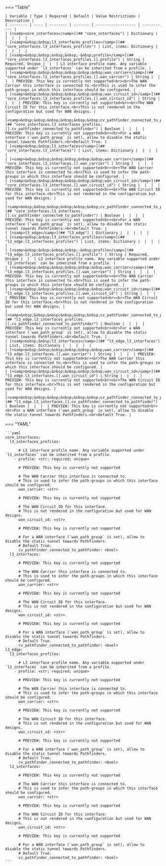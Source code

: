 <!--
  ~ Copyright (c) 2023 Arista Networks, Inc.
  ~ Use of this source code is governed by the Apache License 2.0
  ~ that can be found in the LICENSE file.
  -->
=== "Table"

    | Variable | Type | Required | Default | Value Restrictions | Description |
    | -------- | ---- | -------- | ------- | ------------------ | ----------- |
    | [<samp>core_interfaces</samp>](## "core_interfaces") | Dictionary |  |  |  |  |
    | [<samp>&nbsp;&nbsp;l3_interfaces_profiles</samp>](## "core_interfaces.l3_interfaces_profiles") | List, items: Dictionary |  |  |  |  |
    | [<samp>&nbsp;&nbsp;&nbsp;&nbsp;-&nbsp;profile</samp>](## "core_interfaces.l3_interfaces_profiles.[].profile") | String | Required, Unique |  |  | L3 interface profile name. Any variable supported under `l3_interfaces` can be inherited from a profile. |
    | [<samp>&nbsp;&nbsp;&nbsp;&nbsp;&nbsp;&nbsp;wan_carrier</samp>](## "core_interfaces.l3_interfaces_profiles.[].wan_carrier") | String |  |  |  | PREVIEW: This key is currently not supported<br><br>The WAN Carrier this interface is connected to.<br>This is used to infer the path-groups in which this interface should be configured. |
    | [<samp>&nbsp;&nbsp;&nbsp;&nbsp;&nbsp;&nbsp;wan_circuit_id</samp>](## "core_interfaces.l3_interfaces_profiles.[].wan_circuit_id") | String |  |  |  | PREVIEW: This key is currently not supported<br><br>The WAN Circuit ID for this interface.<br>This is not rendered in the configuration but used for WAN designs. |
    | [<samp>&nbsp;&nbsp;&nbsp;&nbsp;&nbsp;&nbsp;cv_pathfinder_connected_to_pathfinder</samp>](## "core_interfaces.l3_interfaces_profiles.[].cv_pathfinder_connected_to_pathfinder") | Boolean |  |  |  | PREVIEW: This key is currently not supported<br><br>For a WAN interface (`wan_path_group` is set), allow to disable the static tunnel towards Pathfinders.<br>Default True. |
    | [<samp>&nbsp;&nbsp;l3_interfaces</samp>](## "core_interfaces.l3_interfaces") | List, items: Dictionary |  |  |  |  |
    | [<samp>&nbsp;&nbsp;&nbsp;&nbsp;&nbsp;&nbsp;wan_carrier</samp>](## "core_interfaces.l3_interfaces.[].wan_carrier") | String |  |  |  | PREVIEW: This key is currently not supported<br><br>The WAN Carrier this interface is connected to.<br>This is used to infer the path-groups in which this interface should be configured. |
    | [<samp>&nbsp;&nbsp;&nbsp;&nbsp;&nbsp;&nbsp;wan_circuit_id</samp>](## "core_interfaces.l3_interfaces.[].wan_circuit_id") | String |  |  |  | PREVIEW: This key is currently not supported<br><br>The WAN Circuit ID for this interface.<br>This is not rendered in the configuration but used for WAN designs. |
    | [<samp>&nbsp;&nbsp;&nbsp;&nbsp;&nbsp;&nbsp;cv_pathfinder_connected_to_pathfinder</samp>](## "core_interfaces.l3_interfaces.[].cv_pathfinder_connected_to_pathfinder") | Boolean |  |  |  | PREVIEW: This key is currently not supported<br><br>For a WAN interface (`wan_path_group` is set), allow to disable the static tunnel towards Pathfinders.<br>Default True. |
    | [<samp>l3_edge</samp>](## "l3_edge") | Dictionary |  |  |  |  |
    | [<samp>&nbsp;&nbsp;l3_interfaces_profiles</samp>](## "l3_edge.l3_interfaces_profiles") | List, items: Dictionary |  |  |  |  |
    | [<samp>&nbsp;&nbsp;&nbsp;&nbsp;-&nbsp;profile</samp>](## "l3_edge.l3_interfaces_profiles.[].profile") | String | Required, Unique |  |  | L3 interface profile name. Any variable supported under `l3_interfaces` can be inherited from a profile. |
    | [<samp>&nbsp;&nbsp;&nbsp;&nbsp;&nbsp;&nbsp;wan_carrier</samp>](## "l3_edge.l3_interfaces_profiles.[].wan_carrier") | String |  |  |  | PREVIEW: This key is currently not supported<br><br>The WAN Carrier this interface is connected to.<br>This is used to infer the path-groups in which this interface should be configured. |
    | [<samp>&nbsp;&nbsp;&nbsp;&nbsp;&nbsp;&nbsp;wan_circuit_id</samp>](## "l3_edge.l3_interfaces_profiles.[].wan_circuit_id") | String |  |  |  | PREVIEW: This key is currently not supported<br><br>The WAN Circuit ID for this interface.<br>This is not rendered in the configuration but used for WAN designs. |
    | [<samp>&nbsp;&nbsp;&nbsp;&nbsp;&nbsp;&nbsp;cv_pathfinder_connected_to_pathfinder</samp>](## "l3_edge.l3_interfaces_profiles.[].cv_pathfinder_connected_to_pathfinder") | Boolean |  |  |  | PREVIEW: This key is currently not supported<br><br>For a WAN interface (`wan_path_group` is set), allow to disable the static tunnel towards Pathfinders.<br>Default True. |
    | [<samp>&nbsp;&nbsp;l3_interfaces</samp>](## "l3_edge.l3_interfaces") | List, items: Dictionary |  |  |  |  |
    | [<samp>&nbsp;&nbsp;&nbsp;&nbsp;&nbsp;&nbsp;wan_carrier</samp>](## "l3_edge.l3_interfaces.[].wan_carrier") | String |  |  |  | PREVIEW: This key is currently not supported<br><br>The WAN Carrier this interface is connected to.<br>This is used to infer the path-groups in which this interface should be configured. |
    | [<samp>&nbsp;&nbsp;&nbsp;&nbsp;&nbsp;&nbsp;wan_circuit_id</samp>](## "l3_edge.l3_interfaces.[].wan_circuit_id") | String |  |  |  | PREVIEW: This key is currently not supported<br><br>The WAN Circuit ID for this interface.<br>This is not rendered in the configuration but used for WAN designs. |
    | [<samp>&nbsp;&nbsp;&nbsp;&nbsp;&nbsp;&nbsp;cv_pathfinder_connected_to_pathfinder</samp>](## "l3_edge.l3_interfaces.[].cv_pathfinder_connected_to_pathfinder") | Boolean |  |  |  | PREVIEW: This key is currently not supported<br><br>For a WAN interface (`wan_path_group` is set), allow to disable the static tunnel towards Pathfinders.<br>Default True. |

=== "YAML"

    ```yaml
    core_interfaces:
      l3_interfaces_profiles:

          # L3 interface profile name. Any variable supported under `l3_interfaces` can be inherited from a profile.
        - profile: <str; required; unique>

          # PREVIEW: This key is currently not supported

          # The WAN Carrier this interface is connected to.
          # This is used to infer the path-groups in which this interface should be configured.
          wan_carrier: <str>

          # PREVIEW: This key is currently not supported

          # The WAN Circuit ID for this interface.
          # This is not rendered in the configuration but used for WAN designs.
          wan_circuit_id: <str>

          # PREVIEW: This key is currently not supported

          # For a WAN interface (`wan_path_group` is set), allow to disable the static tunnel towards Pathfinders.
          # Default True.
          cv_pathfinder_connected_to_pathfinder: <bool>
      l3_interfaces:

          # PREVIEW: This key is currently not supported

          # The WAN Carrier this interface is connected to.
          # This is used to infer the path-groups in which this interface should be configured.
          wan_carrier: <str>

          # PREVIEW: This key is currently not supported

          # The WAN Circuit ID for this interface.
          # This is not rendered in the configuration but used for WAN designs.
          wan_circuit_id: <str>

          # PREVIEW: This key is currently not supported

          # For a WAN interface (`wan_path_group` is set), allow to disable the static tunnel towards Pathfinders.
          # Default True.
          cv_pathfinder_connected_to_pathfinder: <bool>
    l3_edge:
      l3_interfaces_profiles:

          # L3 interface profile name. Any variable supported under `l3_interfaces` can be inherited from a profile.
        - profile: <str; required; unique>

          # PREVIEW: This key is currently not supported

          # The WAN Carrier this interface is connected to.
          # This is used to infer the path-groups in which this interface should be configured.
          wan_carrier: <str>

          # PREVIEW: This key is currently not supported

          # The WAN Circuit ID for this interface.
          # This is not rendered in the configuration but used for WAN designs.
          wan_circuit_id: <str>

          # PREVIEW: This key is currently not supported

          # For a WAN interface (`wan_path_group` is set), allow to disable the static tunnel towards Pathfinders.
          # Default True.
          cv_pathfinder_connected_to_pathfinder: <bool>
      l3_interfaces:

          # PREVIEW: This key is currently not supported

          # The WAN Carrier this interface is connected to.
          # This is used to infer the path-groups in which this interface should be configured.
          wan_carrier: <str>

          # PREVIEW: This key is currently not supported

          # The WAN Circuit ID for this interface.
          # This is not rendered in the configuration but used for WAN designs.
          wan_circuit_id: <str>

          # PREVIEW: This key is currently not supported

          # For a WAN interface (`wan_path_group` is set), allow to disable the static tunnel towards Pathfinders.
          # Default True.
          cv_pathfinder_connected_to_pathfinder: <bool>
    ```
